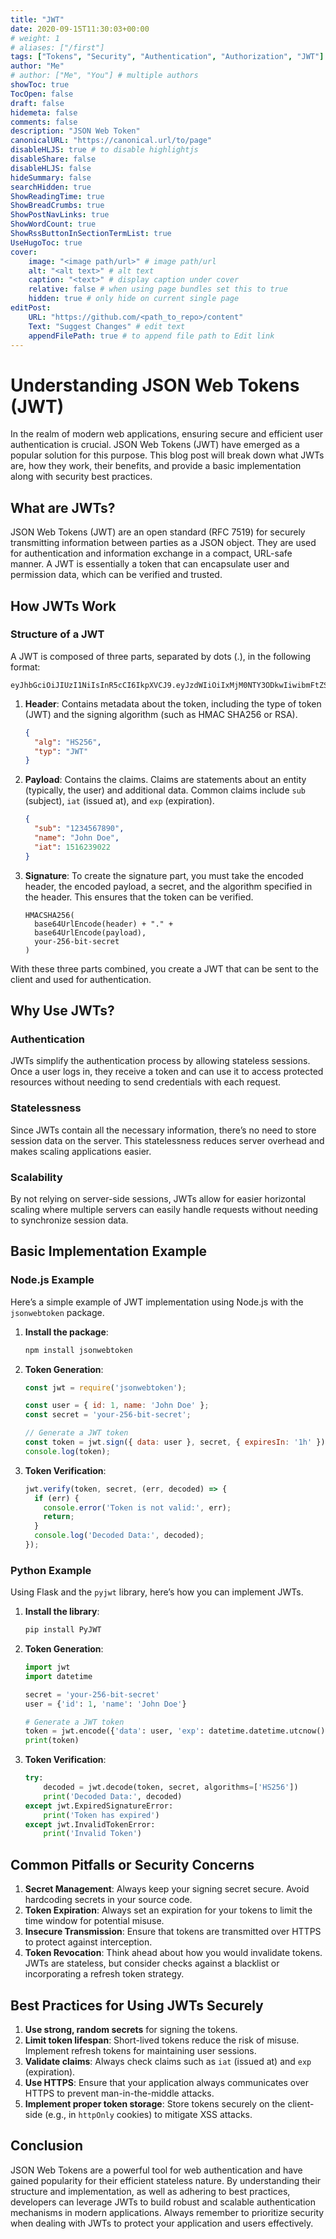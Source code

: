 ```yaml
---
title: "JWT"
date: 2020-09-15T11:30:03+00:00
# weight: 1
# aliases: ["/first"]
tags: ["Tokens", "Security", "Authentication", "Authorization", "JWT"]
author: "Me"
# author: ["Me", "You"] # multiple authors
showToc: true
TocOpen: false
draft: false
hidemeta: false
comments: false
description: "JSON Web Token"
canonicalURL: "https://canonical.url/to/page"
disableHLJS: true # to disable highlightjs
disableShare: false
disableHLJS: false
hideSummary: false
searchHidden: true
ShowReadingTime: true
ShowBreadCrumbs: true
ShowPostNavLinks: true
ShowWordCount: true
ShowRssButtonInSectionTermList: true
UseHugoToc: true
cover:
    image: "<image path/url>" # image path/url
    alt: "<alt text>" # alt text
    caption: "<text>" # display caption under cover
    relative: false # when using page bundles set this to true
    hidden: true # only hide on current single page
editPost:
    URL: "https://github.com/<path_to_repo>/content"
    Text: "Suggest Changes" # edit text
    appendFilePath: true # to append file path to Edit link
---
```

# Understanding JSON Web Tokens (JWT)

In the realm of modern web applications, ensuring secure and efficient user authentication is crucial. JSON Web Tokens (JWT) have emerged as a popular solution for this purpose. This blog post will break down what JWTs are, how they work, their benefits, and provide a basic implementation along with security best practices.

## What are JWTs?

JSON Web Tokens (JWT) are an open standard (RFC 7519) for securely transmitting information between parties as a JSON object. They are used for authentication and information exchange in a compact, URL-safe manner. A JWT is essentially a token that can encapsulate user and permission data, which can be verified and trusted.

## How JWTs Work

### Structure of a JWT

A JWT is composed of three parts, separated by dots (.), in the following format:

```
eyJhbGciOiJIUzI1NiIsInR5cCI6IkpXVCJ9.eyJzdWIiOiIxMjM0NTY3ODkwIiwibmFtZSI6IkpvaG4gRG9lIiwiaWF0IjoxNTE2MjM5MDIyfQ.SflKxwRJSMeKKF2QT4fwpMeJf36POk6yJV_adQssw5c
```

1. **Header**: Contains metadata about the token, including the type of token (JWT) and the signing algorithm (such as HMAC SHA256 or RSA).
   ```json
   {
     "alg": "HS256",
     "typ": "JWT"
   }
   ```

2. **Payload**: Contains the claims. Claims are statements about an entity (typically, the user) and additional data. Common claims include `sub` (subject), `iat` (issued at), and `exp` (expiration).
   ```json
   {
     "sub": "1234567890",
     "name": "John Doe",
     "iat": 1516239022
   }
   ```

3. **Signature**: To create the signature part, you must take the encoded header, the encoded payload, a secret, and the algorithm specified in the header. This ensures that the token can be verified.
   ```plaintext
   HMACSHA256(
     base64UrlEncode(header) + "." +
     base64UrlEncode(payload),
     your-256-bit-secret
   )
   ```

With these three parts combined, you create a JWT that can be sent to the client and used for authentication.

## Why Use JWTs?

### Authentication

JWTs simplify the authentication process by allowing stateless sessions. Once a user logs in, they receive a token and can use it to access protected resources without needing to send credentials with each request.

### Statelessness

Since JWTs contain all the necessary information, there’s no need to store session data on the server. This statelessness reduces server overhead and makes scaling applications easier.

### Scalability

By not relying on server-side sessions, JWTs allow for easier horizontal scaling where multiple servers can easily handle requests without needing to synchronize session data.

## Basic Implementation Example

### Node.js Example

Here’s a simple example of JWT implementation using Node.js with the `jsonwebtoken` package.

1. **Install the package**:
   ```bash
   npm install jsonwebtoken
   ```

2. **Token Generation**:
   ```javascript
   const jwt = require('jsonwebtoken');

   const user = { id: 1, name: 'John Doe' };
   const secret = 'your-256-bit-secret';

   // Generate a JWT token
   const token = jwt.sign({ data: user }, secret, { expiresIn: '1h' });
   console.log(token);
   ```

3. **Token Verification**:
   ```javascript
   jwt.verify(token, secret, (err, decoded) => {
     if (err) {
       console.error('Token is not valid:', err);
       return;
     }
     console.log('Decoded Data:', decoded);
   });
   ```

### Python Example

Using Flask and the `pyjwt` library, here’s how you can implement JWTs.

1. **Install the library**:
   ```bash
   pip install PyJWT
   ```

2. **Token Generation**:
   ```python
   import jwt
   import datetime

   secret = 'your-256-bit-secret'
   user = {'id': 1, 'name': 'John Doe'}

   # Generate a JWT token
   token = jwt.encode({'data': user, 'exp': datetime.datetime.utcnow() + datetime.timedelta(hours=1)}, secret, algorithm='HS256')
   print(token)
   ```

3. **Token Verification**:
   ```python
   try:
       decoded = jwt.decode(token, secret, algorithms=['HS256'])
       print('Decoded Data:', decoded)
   except jwt.ExpiredSignatureError:
       print('Token has expired')
   except jwt.InvalidTokenError:
       print('Invalid Token')
   ```

## Common Pitfalls or Security Concerns

1. **Secret Management**: Always keep your signing secret secure. Avoid hardcoding secrets in your source code.
2. **Token Expiration**: Always set an expiration for your tokens to limit the time window for potential misuse.
3. **Insecure Transmission**: Ensure that tokens are transmitted over HTTPS to protect against interception.
4. **Token Revocation**: Think ahead about how you would invalidate tokens. JWTs are stateless, but consider checks against a blacklist or incorporating a refresh token strategy.

## Best Practices for Using JWTs Securely

1. **Use strong, random secrets** for signing the tokens.
2. **Limit token lifespan**: Short-lived tokens reduce the risk of misuse. Implement refresh tokens for maintaining user sessions.
3. **Validate claims**: Always check claims such as `iat` (issued at) and `exp` (expiration).
4. **Use HTTPS**: Ensure that your application always communicates over HTTPS to prevent man-in-the-middle attacks.
5. **Implement proper token storage**: Store tokens securely on the client-side (e.g., in `httpOnly` cookies) to mitigate XSS attacks.

## Conclusion

JSON Web Tokens are a powerful tool for web authentication and have gained popularity for their efficient stateless nature. By understanding their structure and implementation, as well as adhering to best practices, developers can leverage JWTs to build robust and scalable authentication mechanisms in modern applications. Always remember to prioritize security when dealing with JWTs to protect your application and users effectively.